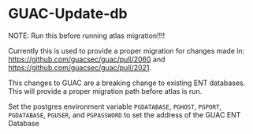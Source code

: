 # GUAC-Update-db

NOTE: Run this before running atlas migration!!!!

Currently this is used to provide a proper migration for changes made in: https://github.com/guacsec/guac/pull/2060 and https://github.com/guacsec/guac/pull/2021.

This changes to GUAC are a breaking change to existing ENT databases. This will provide a proper migration path before atlas is run.

Set the postgres environment variable `PGDATABASE`, `PGHOST`, `PGPORT`, `PGDATABASE`, `PGUSER`, and `PGPASSWORD` to set the address of the GUAC ENT Database